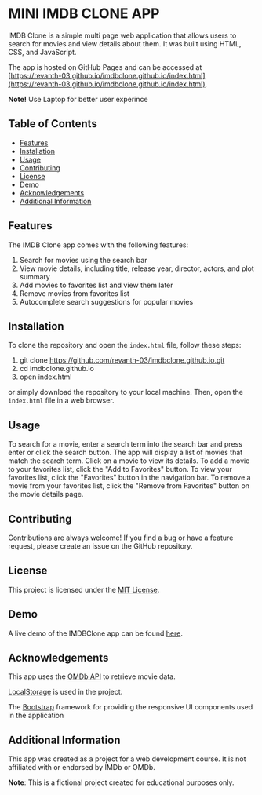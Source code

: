 # MINI IMDB CLONE APP
IMDB Clone is a simple multi page web application that allows users to search for movies and view details about them. It was built using HTML, CSS, and JavaScript.

The app is hosted on GitHub Pages and can be accessed at [https://revanth-03.github.io/imdbclone.github.io/index.html](https://revanth-03.github.io/imdbclone.github.io/index.html).

**Note!** Use Laptop for better user experince

## Table of Contents

- [Features](#features)
- [Installation](#installation)
- [Usage](#usage)
- [Contributing](#contributing)
- [License](#license)
- [Demo](#demo)
- [Acknowledgements](#acknowledgements)
- [Additional Information](#additional-information)

## Features
The IMDB Clone app comes with the following features:

1. Search for movies using the search bar
2. View movie details, including title, release year, director, actors, and plot summary
3. Add movies to favorites list and view them later
4. Remove movies from favorites list
5. Autocomplete search suggestions for popular movies


## Installation
To clone the repository and open the `index.html` file, follow these steps:

1. git clone https://github.com/revanth-03/imdbclone.github.io.git
2. cd imdbclone.github.io
3. open index.html

 or simply download the repository to your local machine. Then, open the `index.html` file in a web browser.<br>


## Usage
To search for a movie, enter a search term into the search bar and press enter or click the search button. The app will display a list of movies that match the search term. Click on a movie to view its details. To add a movie to your favorites list, click the "Add to Favorites" button. To view your favorites list, click the "Favorites" button in the navigation bar. To remove a movie from your favorites list, click the "Remove from Favorites" button on the movie details page.

## Contributing

 Contributions are always welcome! If you find a bug or have a feature request, please create an issue on the GitHub repository.

## License

This project is licensed under the [MIT License](https://opensource.org/licenses/MIT).

## Demo

A live demo of the IMDBClone app can be found [here](https://youtu.be/g2ccgfyeE24).

## Acknowledgements

This app uses the [OMDb API](http://www.omdbapi.com/) to retrieve movie data.

[LocalStorage](https://developer.mozilla.org/en-US/docs/Web/API/Window/localStorage) is used in the project.

The [Bootstrap](https://getbootstrap.com/docs/5.0/getting-started/introduction/) framework for providing the responsive UI components used in the application

## Additional Information
This app was created as a project for a web development course. It is not affiliated with or endorsed by IMDb or OMDb.

**Note**: This is a fictional project created for educational purposes only.

